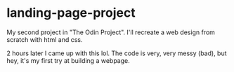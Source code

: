 # landing-page-project
My second project in "The Odin Project". I'll recreate a web design from scratch with html and css. 

2 hours later I came up with this lol. The code is very, very messy (bad), but hey, it's my first try at building a webpage.